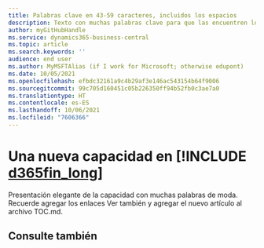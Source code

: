 ```yaml
---
title: Palabras clave en 43-59 caracteres, incluidos los espacios
description: Texto con muchas palabras clave para que las encuentren los motores de búsqueda.
author: myGitHubHandle
ms.service: dynamics365-business-central
ms.topic: article
ms.search.keywords: ''
audience: end user
ms.author: MyMSFTAlias (if I work for Microsoft; otherwise edupont)
ms.date: 10/05/2021
ms.openlocfilehash: efbdc32161a9c4b29af3e146ac543154b64f9006
ms.sourcegitcommit: 99c705d160451c05b226350ff94b52fb0c3ae7a0
ms.translationtype: HT
ms.contentlocale: es-ES
ms.lasthandoff: 10/06/2021
ms.locfileid: "7606366"
---
```

# <a name="a-new-capability-in-d365fin_long"></a>Una nueva capacidad en [!INCLUDE [d365fin_long](includes/d365fin_long_md.md)]

Presentación elegante de la capacidad con muchas palabras de moda. Recuerde agregar los enlaces Ver también y agregar el nuevo artículo al archivo TOC.md.  
<!-- This is a simple template to help you get started quickly. For more detailed templates, see the *templates* folder. For more information, see [Extend, Customize, and Collaborate on the Help for Dynamics 365 Business Central](https://docs.microsoft.com/en-us/dynamics365/business-central/dev-itpro/help/contributor-guide).-->

## <a name="see-also"></a>Consulte también

<!--link-->